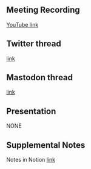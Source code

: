 ## Meeting Recording

[YouTube link](----)

## Twitter thread

[link](----)

## Mastodon thread

[link](----)

## Presentation

NONE   

## Supplemental Notes

Notes in Notion [link](----)
